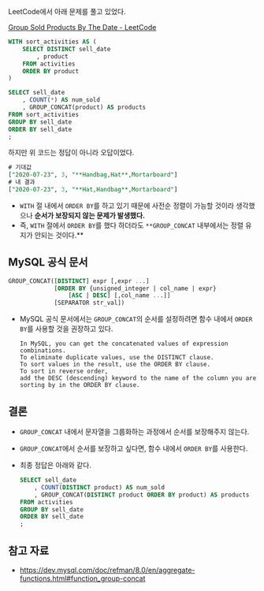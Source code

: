 LeetCode에서 아래 문제를 풀고 있었다.

[Group Sold Products By The Date - LeetCode](https://leetcode.com/problems/group-sold-products-by-the-date/)

```sql
WITH sort_activities AS (
    SELECT DISTINCT sell_date
        , product
    FROM activities
    ORDER BY product
)

SELECT sell_date
    , COUNT(*) AS num_sold
    , GROUP_CONCAT(product) AS products
FROM sort_activities
GROUP BY sell_date
ORDER BY sell_date
;
```

하지만 위 코드는 정답이 아니라 오답이었다.

```sql
# 기대값
["2020-07-23", 3, "**Handbag,Hat**,Mortarboard"]
# 내 결과
["2020-07-23", 3, "**Hat,Handbag**,Mortarboard"]
```

- `WITH` 절 내에서 `ORDER BY`를 하고 있기 때문에 사전순 정렬이 가능할 것이라 생각했으나 **순서가 보장되지 않는 문제가 발생했다.**
- 즉, `WITH` 절에서 `ORDER BY`를 했다 하더라도 `**GROUP_CONCAT` 내부에서는 정렬 유지가 안되는 것이다.**

## MySQL 공식 문서

```sql
GROUP_CONCAT([DISTINCT] expr [,expr ...]
             [ORDER BY {unsigned_integer | col_name | expr}
                 [ASC | DESC] [,col_name ...]]
             [SEPARATOR str_val])
```

- MySQL 공식 문서에서는 `GROUP_CONCAT`의 순서를 설정하려면 함수 내에서 `ORDER BY`를 사용할 것을 권장하고 있다.
    
    ```
    In MySQL, you can get the concatenated values of expression combinations.
    To eliminate duplicate values, use the DISTINCT clause.
    To sort values in the result, use the ORDER BY clause.
    To sort in reverse order,
    add the DESC (descending) keyword to the name of the column you are sorting by in the ORDER BY clause.
    ```
    

## 결론

- `GROUP_CONCAT` 내에서 문자열을 그룹화하는 과정에서 순서를 보장해주지 않는다.
- `GROUP_CONCAT`에서 순서를 보장하고 싶다면, 함수 내에서 `ORDER BY`를 사용한다.
- 최종 정답은 아래와 같다.
    
    ```sql
    SELECT sell_date
        , COUNT(DISTINCT product) AS num_sold
        , GROUP_CONCAT(DISTINCT product ORDER BY product) AS products
    FROM activities
    GROUP BY sell_date
    ORDER BY sell_date
    ;
    ```
    

## 참고 자료

- https://dev.mysql.com/doc/refman/8.0/en/aggregate-functions.html#function_group-concat